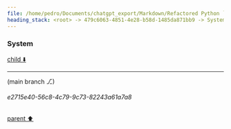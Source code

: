 ```yaml
---
file: /home/pedro/Documents/chatgpt_export/Markdown/Refactored Python `gen_class` Function.md
heading_stack: <root> -> 479c6063-4851-4e28-b58d-1485da871bb9 -> System
---
```

### System

[child ⬇️](#e2715e40-56c8-4c79-9c73-82243a61a7a8)

---

(main branch ⎇)
###### e2715e40-56c8-4c79-9c73-82243a61a7a8
[parent ⬆️](#479c6063-4851-4e28-b58d-1485da871bb9)
